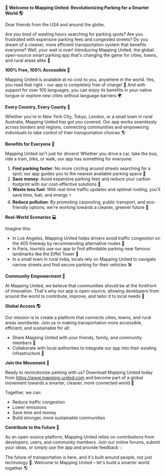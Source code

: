 **🚀 Welcome to Mapping United: Revolutionizing Parking for a Smarter World 🌎**

Dear friends from the USA and around the globe,

Are you tired of wasting hours searching for parking spots? Are you frustrated with expensive parking fees and congested streets? Do you dream of a cleaner, more efficient transportation system that benefits everyone? Well, your wait is over! Introducing Mapping United, the global open-source smart parking app that's changing the game for cities, towns, and rural areas alike 🌟

**100% Free, 100% Accessible 💸**

Mapping United is available at no cost to you, anywhere in the world. Yes, you read that right – our app is completely free of charge! 🎉 And with support for over 100 languages, you can enjoy its benefits in your native tongue or explore new cities without language barriers 🌍

**Every Country, Every County 👥**

Whether you're in New York City, Tokyo, London, or a small town in rural Australia, Mapping United has got you covered. Our app works seamlessly across borders and regions, connecting communities and empowering individuals to take control of their transportation choices 🌎

**Benefits for Everyone 🚀**

Mapping United isn't just for drivers! Whether you drive a car, take the bus, ride a train, bike, or walk, our app has something for everyone:

1. **Find parking faster**: No more circling around streets searching for a spot; our app guides you to the nearest available parking space 📍
2. **Save money**: Avoid expensive parking fees and reduce your carbon footprint with our cost-effective solutions 💸
3. **Waste less fuel**: With real-time traffic updates and optimal routing, you'll save time, fuel, and energy ⚡️
4. **Reduce pollution**: By promoting carpooling, public transport, and eco-friendly options, we're working towards a cleaner, greener future 🌿

**Real-World Scenarios 💻**

Imagine this:

* In Los Angeles, Mapping United helps drivers avoid traffic congestion on the 405 freeway by recommending alternative routes 🚗
* In Paris, tourists use our app to find affordable parking near famous landmarks like the Eiffel Tower 👀
* In a small town in rural India, locals rely on Mapping United to navigate narrow streets and find secure parking for their vehicles 🛠️

**Community Empowerment 💪**

At Mapping United, we believe that communities should be at the forefront of innovation. That's why our app is open-source, allowing developers from around the world to contribute, improve, and tailor it to local needs 🔧

**Global Access 🌎**

Our mission is to create a platform that connects cities, towns, and rural areas worldwide. Join us in making transportation more accessible, efficient, and sustainable for all:

* Share Mapping United with your friends, family, and community members 👫
* Collaborate with local authorities to integrate our app into their existing infrastructure 💼

**Join the Movement 🚀**

Ready to revolutionize parking with us? Download Mapping United today from https://www.mapping-united.com and become part of a global movement towards a smarter, cleaner, more connected world 🌟

Together, we can:

* Reduce traffic congestion
* Lower emissions
* Save time and money
* Build stronger, more sustainable communities

**Contribute to the Future 🚀**

As an open-source platform, Mapping United relies on contributions from developers, users, and community members. Join our online forums, submit your ideas, or simply use the app and provide feedback 💡

The future of transportation is here, and it's built around people, not just technology 🔧. Welcome to Mapping United – let's build a smarter world together 🌎